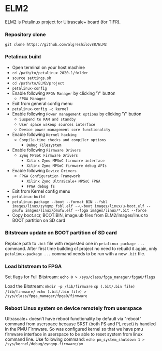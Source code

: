 # ELM2
ELM2 is Petalinux project for Ultrascale+ board (for TIFR).

### Repository clone
`git clone https://github.com/algreshilov88/ELM2`

### Petalinux build
* Open terminal on your host machine
* `cd /path/to/petalinux 2020.1/folder`
* `source settings.sh`
* `cd /path/to/ELM2/project`
* `petalinux-config`
* Enable following `FPGA Manager` by clicking 'Y' button
  - `FPGA Manager`
* Exit from general config menu
* `petalinux-config -c kernel`
* Enable following `Power management options` by clicking 'Y' button
  - `Suspend to RAM and standby`
  - `User space wakeup sources interface`
  - `Device power management core functionality`
* Enable following `Kernel hacking`
  - `Compile-time checks and compiler options`
    - `Debug Filesystem`
* Enable following `Firmware Drivers`
  - `Zynq MPSoC Firmware Drivers`
    - `Xilinx Zynq MPSoC firmware interface`
    - `Xilinx Zynq MPSoC firmware debug APIs`
* Enable following `Device Drivers`
  - `FPGA Configuration Framework`
    - `Xilinx Zynq UltraScale+ MPSoC FPGA `
    - `FPGA debug fs`
* Exit from Kernel config menu
* `petalinux-build`
* `petalinux-package --boot --format BIN --fsbl images/linux/zynqmp_fsbl.elf --u-boot images/linux/u-boot.elf --pmufw images/linux/pmufw.elf --fpga images/linux/*.bit --force`
* Copy boot.scr, BOOT.BIN, image.ub files from ELM2/images/linux to BOOT partition on SD card

### Bitstream update on BOOT partition of SD card
Replace path to `.bit` file with requested one in `petalinux-package ...` command. After first time building of project no need to rebuild it again, only `petalinux-package ...` command needs to be run with a new `.bit` file.

### Load bitstream to FPGA
Set flags for Full Bitstream:
`echo 0 > /sys/class/fpga_manager/fpga0/flags`

Load the Bitstream: 
`mkdir -p /lib/firmware`
`cp (.bit/.bin file) /lib/firmware/`
`echo (.bit/.bin file) > /sys/class/fpga_manager/fpga0/firmware`

### Reboot Linux system on device remotely from userspace
Ultrascale+ doesn't have reboot functionality by default via "reboot" command from userspace because SRST (both PS and PL reset) is handled in the PMU Firmware. 
So was configured kernel so that we have pmu firmware interface in userspace to be able to reset system from linux command line. Use following command: 
`echo pm_system_shutdown 1 > /sys/kernel/debug/zynqmp-firmware/pm`
